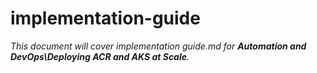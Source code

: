 # implementation-guide

_This document will cover implementation guide.md for **Automation and DevOps\Deploying ACR and AKS at Scale**._
